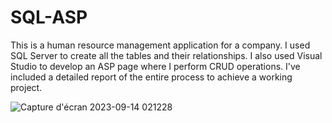 # SQL-ASP
This is a human resource management application for a company. I used SQL Server to create all the tables and their relationships. I also used Visual Studio to develop an ASP page where I perform CRUD operations. I've included a detailed report of the entire process to achieve a working project.


![Capture d'écran 2023-09-14 021228](https://github.com/ibra-mboula/SQL-ASP/assets/78673312/213ed300-cb36-493f-9545-b371986a5a23)
